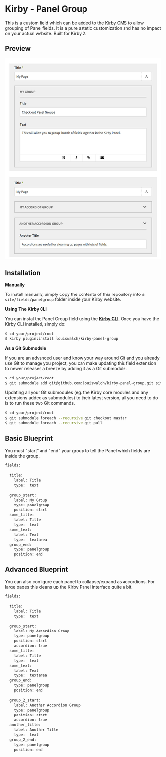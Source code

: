 # Kirby - Panel Group

This is a custom field which can be added to the [Kirby CMS](http://getkirby.com) to allow grouping of Panel fields. It is a pure astetic customization and has no impact on your actual website. Built for Kirby 2.

## Preview

![Screenshot](screenshot.png)


## Installation

**Manually**

To install manually, simply copy the contents of this repository into a `site/fields/panelgroup` folder inside your Kirby website.

**Using The Kirby CLI**

You can instal the Panel Group field using the **[Kirby CLI](https://github.com/getkirby/cli)**. Once you have the Kirby CLI installed, simply do:

```bash
$ cd your/project/root
$ kirby plugin:install louiswalch/kirby-panel-group
```

**As a Git Submodule**

If you are an advanced user and know your way around Git and you already use Git to manage you project, you can make updating this field extension to newer releases a breeze by adding it as a Git submodule.

```bash
$ cd your/project/root
$ git submodule add git@github.com:louiswalch/kirby-panel-group.git site/fields/panelgroup
```

Updating all your Git submodules (eg. the Kirby core modules and any extensions added as submodules) to their latest version, all you need to do is to run these two Git commands.

```bash
$ cd your/project/root
$ git submodule foreach --recursive git checkout master
$ git submodule foreach --recursive git pull
```

## Basic Blueprint

You must "start" and "end" your group to tell the Panel which fields are inside the group.

```
fields:

  title:
    label: Title
    type:  text

  group_start:
    label: My Group
    type: panelgroup
    position: start
  some_title:
    label: Title
    type:  text
  some_text:
    label: Text
    type:  textarea
  group_end:
    type: panelgroup
    position: end

```

## Advanced Blueprint

You can also configure each panel to collapse/expand as accordions. For large pages this cleans up the Kirby Panel interface quite a bit.

```
fields:

  title:
    label: Title
    type:  text

  group_start:
    label: My Accordion Group
    type: panelgroup
    position: start
    accordion: true
  some_title:
    label: Title
    type:  text
  some_text:
    label: Text
    type:  textarea
  group_end:
    type: panelgroup
    position: end

  group_2_start:
    label: Another Accordion Group
    type: panelgroup
    position: start
    accordion: true
  another_title:
    label: Another Title
    type:  text
  group_2_end:
    type: panelgroup
    position: end


```
